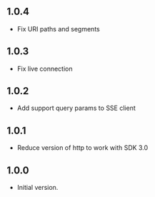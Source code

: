 ## 1.0.4
- Fix URI paths and segments 

## 1.0.3
- Fix live connection

## 1.0.2
- Add support query params to SSE client

## 1.0.1
- Reduce version of http to work with SDK 3.0

## 1.0.0

- Initial version.

